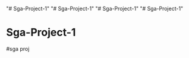 "# Sga-Project-1" 
"# Sga-Project-1" 
"# Sga-Project-1" 
"# Sga-Project-1" 
# Sga-Project-1
#sga proj
